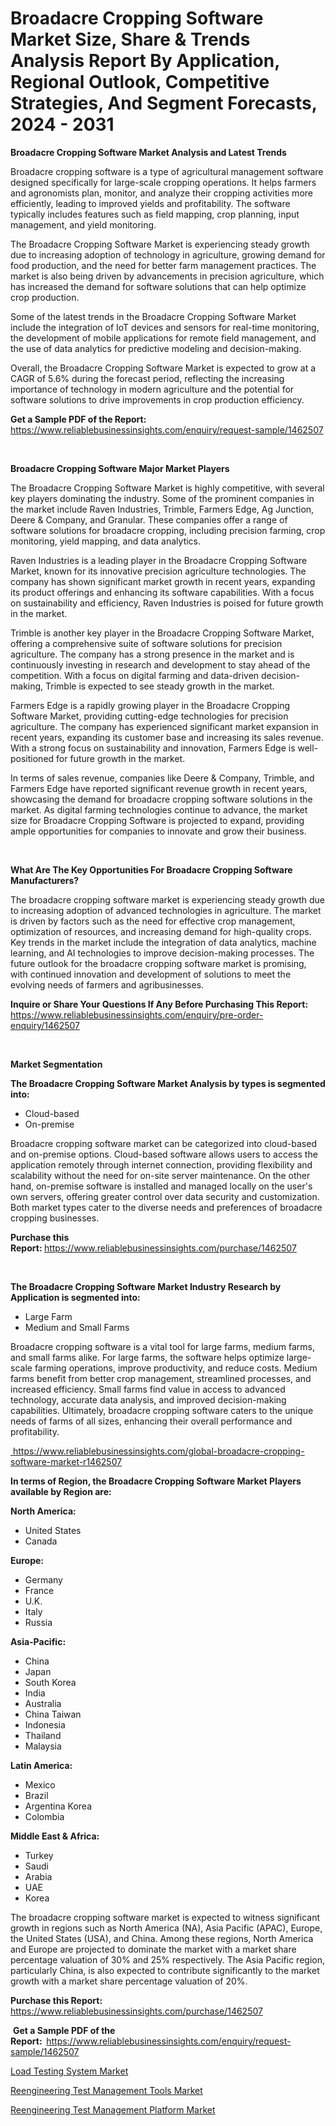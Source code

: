 <p><h1>Broadacre Cropping Software Market Size, Share & Trends Analysis Report By Application, Regional Outlook, Competitive Strategies, And Segment Forecasts, 2024 - 2031</h1></p><p><strong>Broadacre Cropping Software Market Analysis and Latest Trends</strong></p>
<p><p>Broadacre cropping software is a type of agricultural management software designed specifically for large-scale cropping operations. It helps farmers and agronomists plan, monitor, and analyze their cropping activities more efficiently, leading to improved yields and profitability. The software typically includes features such as field mapping, crop planning, input management, and yield monitoring.</p><p>The Broadacre Cropping Software Market is experiencing steady growth due to increasing adoption of technology in agriculture, growing demand for food production, and the need for better farm management practices. The market is also being driven by advancements in precision agriculture, which has increased the demand for software solutions that can help optimize crop production.</p><p>Some of the latest trends in the Broadacre Cropping Software Market include the integration of IoT devices and sensors for real-time monitoring, the development of mobile applications for remote field management, and the use of data analytics for predictive modeling and decision-making.</p><p>Overall, the Broadacre Cropping Software Market is expected to grow at a CAGR of 5.6% during the forecast period, reflecting the increasing importance of technology in modern agriculture and the potential for software solutions to drive improvements in crop production efficiency.</p></p>
<p><strong>Get a Sample PDF of the Report:&nbsp;</strong> <a href="https://www.reliablebusinessinsights.com/enquiry/request-sample/1462507">https://www.reliablebusinessinsights.com/enquiry/request-sample/1462507</a></p>
<p>&nbsp;</p>
<p><strong>Broadacre Cropping Software Major Market Players</strong></p>
<p><p>The Broadacre Cropping Software Market is highly competitive, with several key players dominating the industry. Some of the prominent companies in the market include Raven Industries, Trimble, Farmers Edge, Ag Junction, Deere & Company, and Granular. These companies offer a range of software solutions for broadacre cropping, including precision farming, crop monitoring, yield mapping, and data analytics.</p><p>Raven Industries is a leading player in the Broadacre Cropping Software Market, known for its innovative precision agriculture technologies. The company has shown significant market growth in recent years, expanding its product offerings and enhancing its software capabilities. With a focus on sustainability and efficiency, Raven Industries is poised for future growth in the market.</p><p>Trimble is another key player in the Broadacre Cropping Software Market, offering a comprehensive suite of software solutions for precision agriculture. The company has a strong presence in the market and is continuously investing in research and development to stay ahead of the competition. With a focus on digital farming and data-driven decision-making, Trimble is expected to see steady growth in the market.</p><p>Farmers Edge is a rapidly growing player in the Broadacre Cropping Software Market, providing cutting-edge technologies for precision agriculture. The company has experienced significant market expansion in recent years, expanding its customer base and increasing its sales revenue. With a strong focus on sustainability and innovation, Farmers Edge is well-positioned for future growth in the market.</p><p>In terms of sales revenue, companies like Deere & Company, Trimble, and Farmers Edge have reported significant revenue growth in recent years, showcasing the demand for broadacre cropping software solutions in the market. As digital farming technologies continue to advance, the market size for Broadacre Cropping Software is projected to expand, providing ample opportunities for companies to innovate and grow their business.</p></p>
<p>&nbsp;</p>
<p><strong>What Are The Key Opportunities For Broadacre Cropping Software Manufacturers?</strong></p>
<p><p>The broadacre cropping software market is experiencing steady growth due to increasing adoption of advanced technologies in agriculture. The market is driven by factors such as the need for effective crop management, optimization of resources, and increasing demand for high-quality crops. Key trends in the market include the integration of data analytics, machine learning, and AI technologies to improve decision-making processes. The future outlook for the broadacre cropping software market is promising, with continued innovation and development of solutions to meet the evolving needs of farmers and agribusinesses.</p></p>
<p><strong>Inquire or Share Your Questions If Any Before Purchasing This Report:</strong> <a href="https://www.reliablebusinessinsights.com/enquiry/pre-order-enquiry/1462507">https://www.reliablebusinessinsights.com/enquiry/pre-order-enquiry/1462507</a></p>
<p>&nbsp;</p>
<p><strong>Market Segmentation</strong></p>
<p><strong>The Broadacre Cropping Software Market Analysis by types is segmented into:</strong></p>
<p><ul><li>Cloud-based</li><li>On-premise</li></ul></p>
<p><p>Broadacre cropping software market can be categorized into cloud-based and on-premise options. Cloud-based software allows users to access the application remotely through internet connection, providing flexibility and scalability without the need for on-site server maintenance. On the other hand, on-premise software is installed and managed locally on the user's own servers, offering greater control over data security and customization. Both market types cater to the diverse needs and preferences of broadacre cropping businesses.</p></p>
<p><strong>Purchase this Report:&nbsp;</strong><a href="https://www.reliablebusinessinsights.com/purchase/1462507">https://www.reliablebusinessinsights.com/purchase/1462507</a></p>
<p>&nbsp;</p>
<p><strong>The Broadacre Cropping Software Market Industry Research by Application is segmented into:</strong></p>
<p><ul><li>Large Farm</li><li>Medium and Small Farms</li></ul></p>
<p><p>Broadacre cropping software is a vital tool for large farms, medium farms, and small farms alike. For large farms, the software helps optimize large-scale farming operations, improve productivity, and reduce costs. Medium farms benefit from better crop management, streamlined processes, and increased efficiency. Small farms find value in access to advanced technology, accurate data analysis, and improved decision-making capabilities. Ultimately, broadacre cropping software caters to the unique needs of farms of all sizes, enhancing their overall performance and profitability.</p></p>
<p><a href="https://www.reliablebusinessinsights.com/global-broadacre-cropping-software-market-r1462507">&nbsp;https://www.reliablebusinessinsights.com/global-broadacre-cropping-software-market-r1462507</a></p>
<p><strong>In terms of Region, the Broadacre Cropping Software Market Players available by Region are:</strong></p>
<p>
    <p> <strong> North America: </strong>
        <ul>
            <li>United States</li>
            <li>Canada</li>
        </ul>
        </p> 
    <p> <strong> Europe: </strong>
        <ul>
            <li>Germany</li>
            <li>France</li>
            <li>U.K.</li>
            <li>Italy</li>
            <li>Russia</li>
        </ul>
        </p> 
    <p> <strong> Asia-Pacific: </strong>
        <ul>
            <li>China</li>
            <li>Japan</li>
            <li>South Korea</li>
            <li>India</li>
            <li>Australia</li>
            <li>China Taiwan</li>
            <li>Indonesia</li>
            <li>Thailand</li>
            <li>Malaysia</li>
        </ul>
        </p> 
    <p> <strong> Latin America: </strong>
        <ul>
            <li>Mexico</li>
            <li>Brazil</li>
            <li>Argentina Korea</li>
            <li>Colombia</li>
        </ul>
        </p> 
    <p> <strong> Middle East & Africa: </strong>
        <ul>
            <li>Turkey</li>
            <li>Saudi</li>
            <li>Arabia</li>
            <li>UAE</li>
            <li>Korea</li>
        </ul>
    </p>
    </p>
<p><p>The broadacre cropping software market is expected to witness significant growth in regions such as North America (NA), Asia Pacific (APAC), Europe, the United States (USA), and China. Among these regions, North America and Europe are projected to dominate the market with a market share percentage valuation of 30% and 25% respectively. The Asia Pacific region, particularly China, is also expected to contribute significantly to the market growth with a market share percentage valuation of 20%.</p></p>
<p><strong>Purchase this Report: </strong><a href="https://www.reliablebusinessinsights.com/purchase/1462507">https://www.reliablebusinessinsights.com/purchase/1462507</a></p>
<p>&nbsp;<strong>Get a Sample PDF of the Report:&nbsp;&nbsp;</strong><a href="https://www.reliablebusinessinsights.com/enquiry/request-sample/1462507">https://www.reliablebusinessinsights.com/enquiry/request-sample/1462507</a></p>
<p><strong></strong></p>
<p><p><a href="https://github.com/edytherolanlouisejk1miz0wig/Market-Research-Report-List-3/blob/main/load-testing-system-market.md">Load Testing System Market</a></p><p><a href="https://github.com/redneck06/Market-Research-Report-List-4/blob/main/reengineering-test-management-tools-market.md">Reengineering Test Management Tools Market</a></p><p><a href="https://github.com/peachesmcdowel1/Market-Research-Report-List-3/blob/main/reengineering-test-management-platform-market.md">Reengineering Test Management Platform Market</a></p></p>